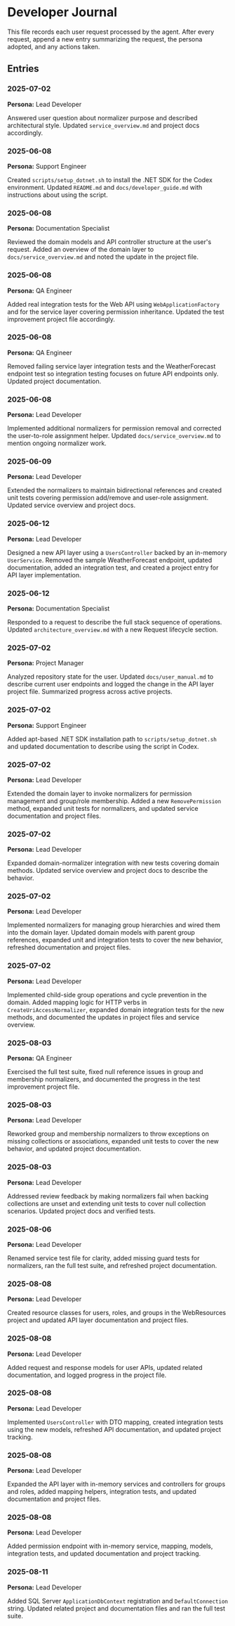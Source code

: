 # Developer Journal

This file records each user request processed by the agent. After every request, append a new entry summarizing the request, the persona adopted, and any actions taken.

## Entries

### 2025-07-02
**Persona:** Lead Developer

Answered user question about normalizer purpose and described architectural style. Updated `service_overview.md` and project docs accordingly.


### 2025-06-08
**Persona:** Support Engineer

Created `scripts/setup_dotnet.sh` to install the .NET SDK for the Codex environment. Updated `README.md` and `docs/developer_guide.md` with instructions about using the script.


### 2025-06-08
**Persona:** Documentation Specialist

Reviewed the domain models and API controller structure at the user's request. Added an overview of the domain layer to `docs/service_overview.md` and noted the update in the project file.

### 2025-06-08
**Persona:** QA Engineer

Added real integration tests for the Web API using `WebApplicationFactory` and for the service layer covering permission inheritance. Updated the test improvement project file accordingly.

### 2025-06-08
**Persona:** QA Engineer

Removed failing service layer integration tests and the WeatherForecast endpoint test so integration testing focuses on future API endpoints only. Updated project documentation.

### 2025-06-08
**Persona:** Lead Developer

Implemented additional normalizers for permission removal and corrected the user-to-role assignment helper. Updated `docs/service_overview.md` to mention ongoing normalizer work.

### 2025-06-09
**Persona:** Lead Developer

Extended the normalizers to maintain bidirectional references and created unit tests covering permission add/remove and user-role assignment. Updated service overview and project docs.


### 2025-06-12
**Persona:** Lead Developer

Designed a new API layer using a `UsersController` backed by an in-memory `UserService`. Removed the sample WeatherForecast endpoint, updated documentation, added an integration test, and created a project entry for API layer implementation.

### 2025-06-12
**Persona:** Documentation Specialist

Responded to a request to describe the full stack sequence of operations. Updated `architecture_overview.md` with a new Request lifecycle section.

### 2025-07-02
**Persona:** Project Manager

Analyzed repository state for the user. Updated `docs/user_manual.md` to describe current user endpoints and logged the change in the API layer project file. Summarized progress across active projects.

### 2025-07-02
**Persona:** Support Engineer

Added apt-based .NET SDK installation path to `scripts/setup_dotnet.sh` and updated documentation to describe using the script in Codex.

### 2025-07-02
**Persona:** Lead Developer

Extended the domain layer to invoke normalizers for permission management and group/role membership. Added a new `RemovePermission` method, expanded unit tests for normalizers, and updated service documentation and project files.

### 2025-07-02
**Persona:** Lead Developer

Expanded domain-normalizer integration with new tests covering domain methods. Updated service overview and project docs to describe the behavior.

### 2025-07-02
**Persona:** Lead Developer

Implemented normalizers for managing group hierarchies and wired them into the domain layer. Updated domain models with parent group references, expanded unit and integration tests to cover the new behavior, refreshed documentation and project files.
### 2025-07-02
**Persona:** Lead Developer

Implemented child-side group operations and cycle prevention in the domain. Added mapping logic for HTTP verbs in `CreateUriAccessNormalizer`, expanded domain integration tests for the new methods, and documented the updates in project files and service overview.
### 2025-08-03
**Persona:** QA Engineer

Exercised the full test suite, fixed null reference issues in group and membership normalizers, and documented the progress in the test improvement project file.

### 2025-08-03
**Persona:** Lead Developer

Reworked group and membership normalizers to throw exceptions on missing collections or associations, expanded unit tests to cover the new behavior, and updated project documentation.

### 2025-08-03
**Persona:** Lead Developer

Addressed review feedback by making normalizers fail when backing collections are unset and extending unit tests to cover null collection scenarios. Updated project docs and verified tests.

### 2025-08-06
**Persona:** Lead Developer

Renamed service test file for clarity, added missing guard tests for normalizers, ran the full test suite, and refreshed project documentation.

### 2025-08-08
**Persona:** Lead Developer

Created resource classes for users, roles, and groups in the WebResources project and updated API layer documentation and project files.

### 2025-08-08
**Persona:** Lead Developer

Added request and response models for user APIs, updated related documentation, and logged progress in the project file.

### 2025-08-08
**Persona:** Lead Developer

Implemented `UsersController` with DTO mapping, created integration tests using the new models, refreshed API documentation, and updated project tracking.

### 2025-08-08
**Persona:** Lead Developer

Expanded the API layer with in-memory services and controllers for groups and roles, added mapping helpers, integration tests, and updated documentation and project files.

### 2025-08-08
**Persona:** Lead Developer

Added permission endpoint with in-memory service, mapping, models, integration tests, and updated documentation and project tracking.

### 2025-08-11
**Persona:** Lead Developer

Added SQL Server `ApplicationDbContext` registration and `DefaultConnection` string. Updated related project and documentation files and ran the full test suite.
